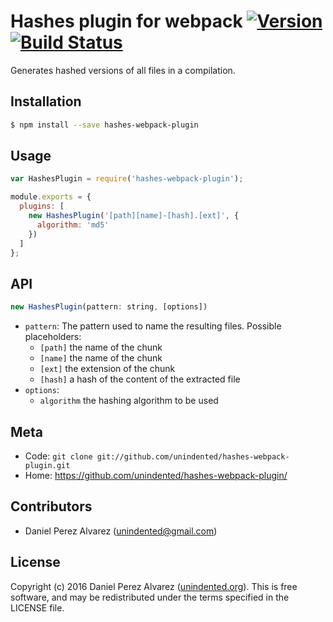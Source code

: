 # Hashes plugin for webpack [![Version](https://img.shields.io/npm/v/hashes-webpack-plugin.svg)](https://www.npmjs.com/package/hashes-webpack-plugin) [![Build Status](https://img.shields.io/travis/unindented/hashes-webpack-plugin.svg)](http://travis-ci.org/unindented/hashes-webpack-plugin)

Generates hashed versions of all files in a compilation.


## Installation

```sh
$ npm install --save hashes-webpack-plugin
```


## Usage

```js
var HashesPlugin = require('hashes-webpack-plugin');

module.exports = {
  plugins: [
    new HashesPlugin('[path][name]-[hash].[ext]', {
      algorithm: 'md5'
    })
  ]
};
```


## API

```js
new HashesPlugin(pattern: string, [options])
```

* `pattern`: The pattern used to name the resulting files. Possible placeholders:
  * `[path]` the name of the chunk
  * `[name]` the name of the chunk
  * `[ext]` the extension of the chunk
  * `[hash]` a hash of the content of the extracted file
* `options`:
  * `algorithm` the hashing algorithm to be used


## Meta

* Code: `git clone git://github.com/unindented/hashes-webpack-plugin.git`
* Home: <https://github.com/unindented/hashes-webpack-plugin/>


## Contributors

* Daniel Perez Alvarez ([unindented@gmail.com](mailto:unindented@gmail.com))


## License

Copyright (c) 2016 Daniel Perez Alvarez ([unindented.org](https://unindented.org/)). This is free software, and may be redistributed under the terms specified in the LICENSE file.
